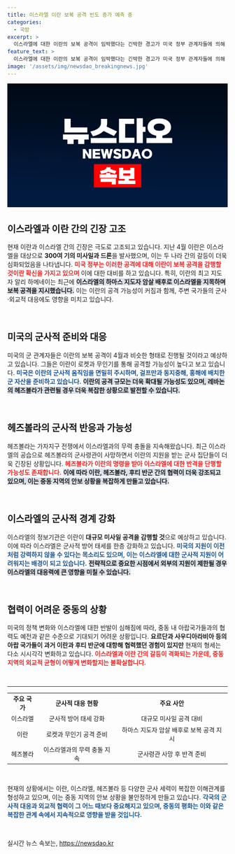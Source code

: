 ```yaml
---
title: 이스라엘 이란 보복 공격 빈도 증가 예측 중
categories:
  - 국방
excerpt: >
  이스라엘에 대한 이란의 보복 공격이 임박했다는 긴박한 경고가 미국 정부 관계자들에 의해 전해졌다. 이란은 하마스 지도자 암살에 대한 응징으로, 광범위한 미사일 공격을 준비 중이며, 헤즈볼라와 기타 무장 세력의 개입 가능성도 제기되고 있다.
feature_text: >
  이스라엘에 대한 이란의 보복 공격이 임박했다는 긴박한 경고가 미국 정부 관계자들에 의해 전해졌다. 이란은 하마스 지도자 암살에 대한 응징으로, 광범위한 미사일 공격을 준비 중이며, 헤즈볼라와 기타 무장 세력의 개입 가능성도 제기되고 있다.
image: '/assets/img/newsdao_breakingnews.jpg'
---
```


<p><img src="/assets/img/newsdao_breakingnews.jpg" alt="cryptoinkorea 속보" /></p>

<h2 data-ke-size="size26">이스라엘과 이란 간의 긴장 고조</h2>

<p data-ke-size="size16">현재 이란과 이스라엘 간의 긴장은 극도로 고조되고 있습니다. 지난 4월 이란은 이스라엘을 대상으로 <b>300여 기의 미사일과 드론</b>을 발사했으며, 이는 두 나라 간의 갈등이 더욱 심화되었음을 나타냅니다. <b><span style="color: #ee2323;">미국 정부는 이러한 공격에 대해 이란이 보복 공격을 감행할 것이란 확신을 가지고 있으며</span></b> 이에 대한 대비를 하고 있습니다. 특히, 이란의 최고 지도자 알리 하메네이는 최근에 <b><span style="background-color: #21538527;">이스라엘의 하마스 지도자 암살 배후로 이스라엘을 지목하며 보복 공격을 지시했습니다.</span></b> 이는 이란의 공격 가능성이 커짐과 함께, 주변 국가들의 군사·외교적 대응에도 영향을 미치고 있습니다.</p>

<p data-ke-size="size16">&nbsp;</p>

<h2 data-ke-size="size26">미국의 군사적 준비와 대응</h2>

<p data-ke-size="size16">미국의 군 관계자들은 이란의 보복 공격이 4월과 비슷한 형태로 진행될 것이라고 예상하고 있습니다. 그들은 이란이 로켓과 무인기를 통해 공격할 가능성이 높다고 보고 있습니다. <b><span style="color: #1a5490;">미국은 이란의 군사적 움직임을 면밀히 주시하며, 걸프만과 동지중해, 홍해에 배치한 군 자산을 준비하고 있습니다.</span></b> <b><span style="background-color: #21538527;">이란의 공격 규모는 더욱 확대될 가능성도 있으며, 레바논의 헤즈볼라가 관련될 경우 더욱 복잡한 상황으로 발전할 수 있습니다.</span></b></p>

<p data-ke-size="size16">&nbsp;</p>

<h2 data-ke-size="size26">헤즈볼라의 군사적 반응과 가능성</h2>

<p data-ke-size="size16">헤즈볼라는 가자지구 전쟁에서 이스라엘과의 무력 충돌을 지속해왔습니다. 최근 이스라엘의 공습으로 헤즈볼라의 군사령관이 사망하면서 이란의 지원을 받는 군사 집단들이 더욱 긴장된 상황입니다. <b><span style="color: #ee2323;">헤즈볼라가 이란의 명령을 받아 이스라엘에 대한 반격을 단행할 가능성도 존재합니다.</span></b> <b><span style="background-color: #21538527;">이에 따라 이란, 헤즈볼라, 후티 반군 간의 협력이 더욱 강조되고 있으며, 이는 중동 지역의 안보 상황을 복잡하게 만들고 있습니다.</span></b></p>

<p data-ke-size="size16">&nbsp;</p>

<h2 data-ke-size="size26">이스라엘의 군사적 경계 강화</h2>

<p data-ke-size="size16">이스라엘의 정보기관은 이란이 <b>대규모 미사일 공격을 감행할 것</b>으로 예상하고 있습니다. 이에 따라 이스라엘은 군사적 방어 태세를 한층 강화하고 있습니다. <b><span style="color: #1a5490;">미국의 지원이 이전처럼 강력하지 않을 수 있다는 목소리도 있으며, 이는 이스라엘에 대한 군사적 지원이 어려워지는 배경이 되고 있습니다.</span></b> <b><span style="background-color: #21538527;">전략적으로 중요한 시점에서 외부의 지원이 제한될 경우 이스라엘의 대응력에 큰 영향을 미칠 수 있습니다.</span></b></p>

<p data-ke-size="size16">&nbsp;</p>

<h2 data-ke-size="size26">협력이 어려운 중동의 상황</h2>

<p data-ke-size="size16">미국의 정책 변화와 이스라엘에 대한 반발이 심해짐에 따라, 중동 내 아랍국가들과의 협력도 예전과 같은 수준으로 기대되기 어려운 상황입니다. <b>요르단과 사우디아라비아 등의 아랍 국가들이 과거 이란과 후티 반군에 대항해 협력했던 경험이 있지만</b> 현재의 형세는 다소 시시각각 변화하고 있습니다. <b><span style="color: #ee2323;">이스라엘과 이란 간의 갈등이 격화되는 가운데, 중동 지역의 외교적 균형이 어떻게 변화할지는 불확실합니다.</span></b></p>

<p data-ke-size="size16">&nbsp;</p>

<hr />

<table style="width: 100%; border-collapse: collapse;">
<tr>
<td style="text-align: center; height: 25px;"><b>주요 국가</b></td>
<td style="text-align: center; height: 25px;"><b>군사적 대응 현황</b></td>
<td style="text-align: center; height: 25px;"><b>주요 사안</b></td>
</tr>
<tr>
<td style="text-align: center; height: 17px;">이스라엘</td>
<td style="text-align: center; height: 17px;">군사적 방어 태세 강화</td>
<td style="text-align: center; height: 17px;">대규모 미사일 공격 대비</td>
</tr>
<tr>
<td style="text-align: center; height: 17px;">이란</td>
<td style="text-align: center; height: 17px;">로켓과 무인기 공격 준비</td>
<td style="text-align: center; height: 17px;">하마스 지도자 암살 배후로 보복 공격 지시</td>
</tr>
<tr>
<td style="text-align: center; height: 17px;">헤즈볼라</td>
<td style="text-align: center; height: 17px;">이스라엘과의 무력 충돌 지속</td>
<td style="text-align: center; height: 17px;">군사령관 사망 후 반격 준비</td>
</tr>
</table>

<p data-ke-size="size16">&nbsp;</p>

<p data-ke-size="size16">현재의 상황에서는 이란, 이스라엘, 헤즈볼라 등 다양한 군사 세력이 복잡한 이해관계를 형성하고 있으며, 이는 중동 지역의 안보 상황을 불안정하게 만들고 있습니다. <b><span style="color: #1a5490;">각국의 군사적 대응과 외교적 협력이 그 어느 때보다 중요해지고 있으며, 중동의 평화는 이와 같은 복잡한 관계 속에서 지속적으로 영향을 받을 것입니다.</span></b></p> 

<p data-ke-size="size16">&nbsp;</p>
실시간 뉴스 속보는, <a href="https://newsdao.kr" rel="dofollow">https://newsdao.kr</a>



